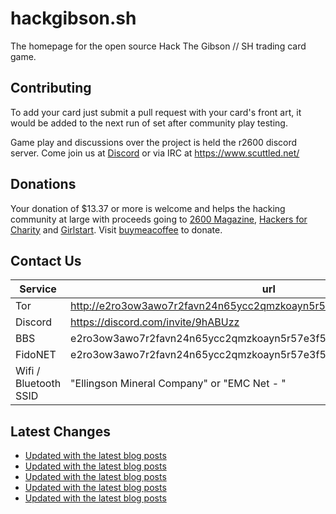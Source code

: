 # hackgibson.sh
The homepage for the open source Hack The Gibson // SH trading card game.


## Contributing

To add your card just submit a pull request with your card's front art, it would be added to the next run of set after community play testing.

Game play and discussions over the project is held the r2600 discord server. Come join us at [Discord](https://discord.com/invite/9hABUzz) or via IRC at https://www.scuttled.net/


## Donations

Your donation of $13.37 or more is welcome and helps the hacking community at large with proceeds going to [2600 Magazine](https://2600.com/), [Hackers for Charity](https://hackersforcharity.org) and [Girlstart](https://girlstart.org).  Visit [buymeacoffee](https://www.buymeacoffee.com/hackgibson.sh) to donate.


## Contact Us

Service | url
-|-
Tor | http://e2ro3ow3awo7r2favn24n65ycc2qmzkoayn5r57e3f56nvjwdcgg32ad.onion
Discord | https://discord.com/invite/9hABUzz
BBS | e2ro3ow3awo7r2favn24n65ycc2qmzkoayn5r57e3f56nvjwdcgg32ad.onion:23
FidoNET | e2ro3ow3awo7r2favn24n65ycc2qmzkoayn5r57e3f56nvjwdcgg32ad.onion:24554
Wifi / Bluetooth SSID | "Ellingson Mineral Company" or "EMC Net - <fidonet address>"

## Latest Changes
<!-- BLOG-POST-LIST:START -->
- [Updated with the latest blog posts](https://github.com/DFW2600/hackgibson.sh/commit/d31762dfff86bcf2db7fb91491a31b8223ddba50)
- [Updated with the latest blog posts](https://github.com/DFW2600/hackgibson.sh/commit/f51ec4d42ae9ab557c3ef031e397905bbbe3c97a)
- [Updated with the latest blog posts](https://github.com/DFW2600/hackgibson.sh/commit/e7c4f48b19660a90a09f82d00204f57dcc29c2e2)
- [Updated with the latest blog posts](https://github.com/DFW2600/hackgibson.sh/commit/6944c4b97a53baab5a9dc8ea957d4486d5fa2804)
- [Updated with the latest blog posts](https://github.com/DFW2600/hackgibson.sh/commit/e59d74ce9fcd4c9d182c67bd7329873faaa07814)
<!-- BLOG-POST-LIST:END -->
